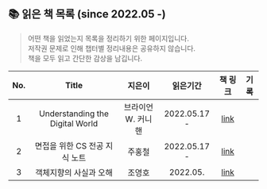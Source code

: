 
## 📚 읽은 책 목록 (since 2022.05 -)
> 어떤 책을 읽었는지 목록을 정리하기 위한 페이지입니다. <br/>
> 저작권 문제로 인해 챕터별 정리내용은 공유하지 않습니다. <br/>
> 책을 모두 읽고 간단한 감상을 남깁니다.


| No.|     Title      | 지은이 |                          읽은기간                           | 책 링크 | 기록 |
| :--: |:------------: | :--: | :------------------------------------------------------: |:--:| :--:|
| 1 |Understanding the Digital World |  브라이언 W. 커니핸    | 2022.05.17 -  |[link](http://www.yes24.com/Product/Goods/105803863)|  |
| 2 |면접을 위한 CS 전공 지식 노트 |  주홍철    | 2022.05.17 -  |[link](http://www.yes24.com/Product/Goods/108887922)| |
| 3 |객체지향의 사실과 오해 |  조영호    | 2022.05.  |[link](http://www.yes24.com/24/Category/Series/001?SeriesNumber=106256)| |
